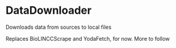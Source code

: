# DataDownloader
Downloads data from sources to local files

Replaces BioLINCCScrape and YodaFetch, for now. More to follow
